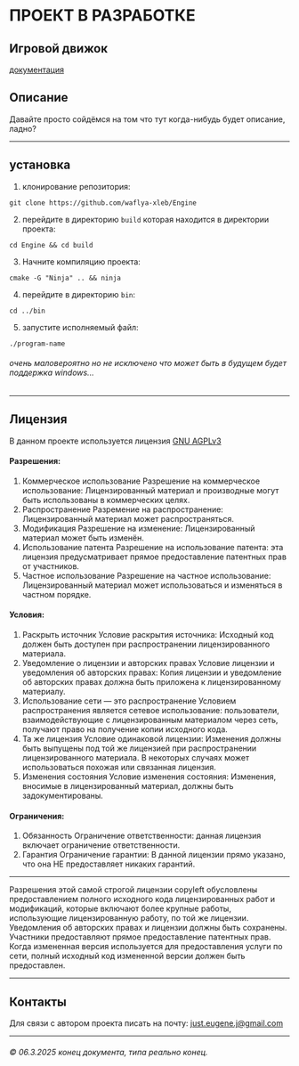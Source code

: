 # ПРОЕКТ В РАЗРАБОТКЕ
## Игровой движок
[документация](https://github.com/waflya-xleb/Engine/blob/master/docs/general%20documentation.md)
## Описание
Давайте просто сойдёмся на том что тут когда-нибудь будет описание, ладно?
___
## установка
1. клонирование репозитория:
~~~
git clone https://github.com/waflya-xleb/Engine
~~~
2. перейдите в директорию `build` которая находится в директории проекта:
~~~
cd Engine && cd build
~~~
3. Начните компиляцию проекта:
~~~
cmake -G "Ninja" .. && ninja
~~~
4. перейдите в директорию `bin`:
~~~
cd ../bin
~~~
5. запустите исполняемый файл:
~~~
./program-name
~~~
###### очень маловероятно но не исключено что может быть в будущем будет поддержка windows...
___
## Лицензия
В данном проекте используется лицензия [GNU AGPLv3](https://github.com/waflya-xleb/Engine/blob/master/LICENSE.txt)
#### Разрешения:
1. Коммерческое использование
Разрешение на коммерческое использование: Лицензированный материал и производные могут быть использованы в коммерческих целях.
2. Распространение
Разремение на распространение: Лицензированный материал может распространяться.
3. Модификация
Разрешение на изменение: Лицензированный материал может быть изменён.
4. Использование патента
Разрешение на использование патента: эта лицензия предусматривает прямое предоставление патентных прав от участников.
5. Частное использование
Разрешение на частное использование: Лицензированный материал может использоваться и изменяться в частном порядке.
#### Условия:
1. Раскрыть источник
Условие раскрытия источника: Исходный код должен быть доступен при распространении лицензированного материала.
2. Уведомление о лицензии и авторских правах
Условие лицензии и уведомления об авторских правах: Копия лицензии и уведомление об авторских правах должна быть приложена к лицензированному материалу.
3. Использование сети — это распространение
Условием распространения является сетевое использование: пользователи, взаимодействующие с лицензированным материалом через сеть, получают право на получение копии исходного кода.
4. Та же лицензия
Условие одинаковой лицензии: Изменения должны быть выпущены под той же лицензией при распространении лицензированного материала. В некоторых случаях может использоваться похожая или связанная лицензия.
5. Изменения состояния
Условие изменения состояния: Изменения, вносимые в лицензированный материал, должны быть задокументированы.
#### Ограничения:
1. Обязанность
Ограничение ответственности: данная лицензия включает ограничение ответственности.
2. Гарантия
Ограничение гарантии: В данной лицензии прямо указано, что она НЕ предоставляет никаких гарантий.
-----------------------------------------------------------------------------------------------
Разрешения этой самой строгой лицензии copyleft обусловлены предоставлением полного исходного кода лицензированных работ и модификаций, которые включают более крупные работы, использующие лицензированную работу, по той же лицензии. Уведомления об авторских правах и лицензии должны быть сохранены. Участники предоставляют прямое предоставление патентных прав. Когда измененная версия используется для предоставления услуги по сети, полный исходный код измененной версии должен быть предоставлен.
___
## Контакты
Для связи с автором проекта писать на почту: just.eugene.j@gmail.com
___
###### © 06.3.2025 конец документа, типа реально конец.
